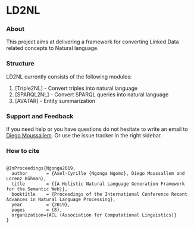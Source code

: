 LD2NL
=========

### About
This project aims at delivering a framework for converting Linked Data related concepts to Natural language.

### Structure

LD2NL currently consists of the following modules:

1. [Triple2NL] - Convert triples into natural language
2. [SPARQL2NL] - Convert SPARQL queries into natural language
3. [AVATAR] - Entity summarization


### Support and Feedback
If you need help or you have questions do not hesitate to write an email to  <a href="mailto:diego.moussallem@uni-paderborn.de">Diego Moussallem</a>. Or use the issue tracker in the right sidebar.

### How to cite
```Tex

@InProceedings{Ngonga2019,
  author       = {Axel-Cyrille {Ngonga Ngomo}, Diego Moussallem and Lorenz Bühman},
  title        = {{A Holistic Natural Language Generation Framework for the Semantic Web}},
  booktitle    = {Proceedings of the International Conference Recent Advances in Natural Language Processing},
  year         = {2019},
  pages        = {8},
  organization={ACL (Association for Computational Linguistics)}
}
```
